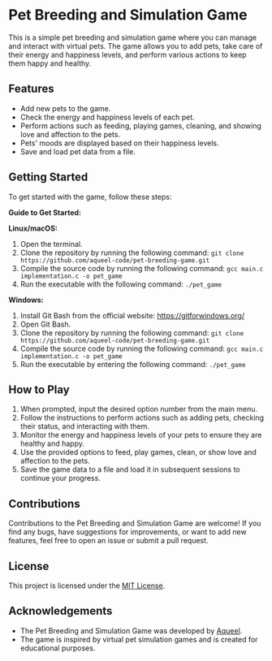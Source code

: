 # Pet Breeding and Simulation Game

This is a simple pet breeding and simulation game where you can manage and interact with virtual pets. The game allows you to add pets, take care of their energy and happiness levels, and perform various actions to keep them happy and healthy.

## Features

- Add new pets to the game.
- Check the energy and happiness levels of each pet.
- Perform actions such as feeding, playing games, cleaning, and showing love and affection to the pets.
- Pets' moods are displayed based on their happiness levels.
- Save and load pet data from a file.

## Getting Started

To get started with the game, follow these steps:

**Guide to Get Started:**

**Linux/macOS:**
1. Open the terminal.
2. Clone the repository by running the following command:
   `git clone https://github.com/aqueel-code/pet-breeding-game.git`
3. Compile the source code by running the following command:
   `gcc main.c implementation.c -o pet_game`
4. Run the executable with the following command:
   `./pet_game`

**Windows:**
1. Install Git Bash from the official website: https://gitforwindows.org/
2. Open Git Bash.
3. Clone the repository by running the following command:
   `git clone https://github.com/aqueel-code/pet-breeding-game.git`
4. Compile the source code by running the following command:
   `gcc main.c implementation.c -o pet_game`
5. Run the executable by entering the following command:
    `./pet_game`

## How to Play

1. When prompted, input the desired option number from the main menu.
2. Follow the instructions to perform actions such as adding pets, checking their status, and interacting with them.
3. Monitor the energy and happiness levels of your pets to ensure they are healthy and happy.
4. Use the provided options to feed, play games, clean, or show love and affection to the pets.
5. Save the game data to a file and load it in subsequent sessions to continue your progress.

## Contributions

Contributions to the Pet Breeding and Simulation Game are welcome! If you find any bugs, have suggestions for improvements, or want to add new features, feel free to open an issue or submit a pull request.

## License

This project is licensed under the [MIT License](LICENSE).

## Acknowledgements

- The Pet Breeding and Simulation Game was developed by [Aqueel](https://github.com/aqueel-code).
- The game is inspired by virtual pet simulation games and is created for educational purposes.
